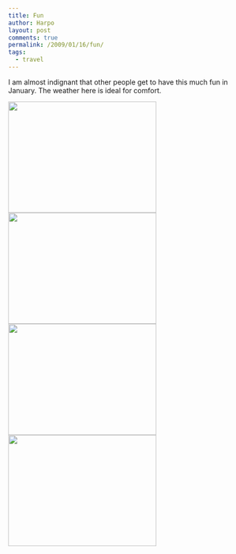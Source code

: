 ```yaml
---
title: Fun
author: Harpo
layout: post
comments: true
permalink: /2009/01/16/fun/
tags:
  - travel
---
```

I am almost indignant that other people get to have this much fun in January. The weather here is ideal for comfort.

[<img src="http://www.harpojaeger.com/assets/media/wp-content/uploads/2009/01/l-640-480-efd560ae-98d8-4361-b29e-41b568509e15.jpeg" alt="" width="300" height="225" class="alignnone size-full wp-image-364" />][1][<img src="http://www.harpojaeger.com/assets/media/wp-content/uploads/2009/01/l-640-480-e7dd8564-51d8-464b-8aea-7a37cf34d7eb.jpeg" alt="" width="300" height="225" class="alignnone size-full wp-image-364" />][2][<img src="http://www.harpojaeger.com/assets/media/wp-content/uploads/2009/01/l-640-480-dceaf602-76bf-436f-8357-5c68311a88dd.jpeg" alt="" width="300" height="225" class="alignnone size-full wp-image-364" />][3][<img src="http://www.harpojaeger.com/assets/media/wp-content/uploads/2009/01/l-640-480-3d707465-84ab-420f-925e-ca170433dc34.jpeg" alt="" width="300" height="225" class="alignnone size-full wp-image-364" />][4]

 [1]: http://www.harpojaeger.com/assets/media/wp-content/uploads/2009/01/l-640-480-efd560ae-98d8-4361-b29e-41b568509e15.jpeg
 [2]: http://www.harpojaeger.com/assets/media/wp-content/uploads/2009/01/l-640-480-e7dd8564-51d8-464b-8aea-7a37cf34d7eb.jpeg
 [3]: http://www.harpojaeger.com/assets/media/wp-content/uploads/2009/01/l-640-480-dceaf602-76bf-436f-8357-5c68311a88dd.jpeg
 [4]: http://www.harpojaeger.com/assets/media/wp-content/uploads/2009/01/l-640-480-3d707465-84ab-420f-925e-ca170433dc34.jpeg